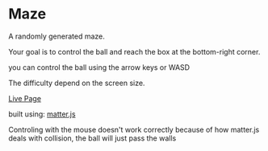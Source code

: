 # Maze

<p>A randomly generated maze.</p>
<p>Your goal is to control the ball and reach the box at the bottom-right corner.<p>
<p>you can control the ball using the arrow keys or WASD</p>
<p>The difficulty depend on the screen size.</p>

[Live Page](https://soul-remix.github.io/maze/)

built using: [matter.js](https://brm.io/matter-js/)

<p>Controling with the mouse doesn't work correctly because of how matter.js deals with collision, the ball will just pass the walls</p>
